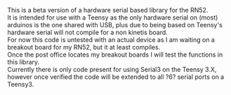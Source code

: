 This is a beta version of a hardware serial based library for the RN52.      
It is intended for use with a Teensy as the only hardware serial on (most) arduinos is the one shared with USB, plus due to being based on Teensy's hardware serial will not compile for a non kinetis board.                       
For now this code is untested with an actual device as I am waiting on a breakout board for my RN52, but it at least compiles.      
Once the post office locates my breakout boards I will test the functions in this library.                           
Currently there is only code present for using Serial3 on the Teensy 3.X, however once verified the code will be extended to all ?6? serial ports on a Teensy3.           
